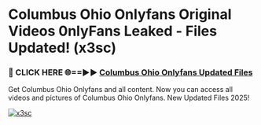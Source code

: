 # Columbus Ohio Onlyfans Original Videos 0nlyFans Leaked - Files Updated! (x3sc)

<h3>🔴 CLICK HERE 🌐==►► <a href="https://tinyurl.com/2m67pmp6" rel="nofollow">Columbus Ohio Onlyfans Updated Files</a></h3>

Get Columbus Ohio Onlyfans and all content. Now you can access all videos and pictures of Columbus Ohio Onlyfans. New Updated Files 2025!

[![x3sc](https://i.imgur.com/H4QAA4z.gif)](https://tinyurl.com/2m67pmp6)